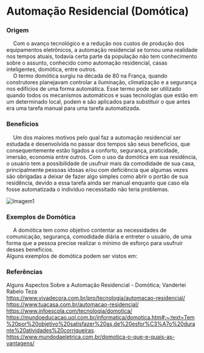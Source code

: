 # Automação Residencial (Domótica)

### **Origem**

&emsp; Com o avanço tecnológico e a redução nos custos de produção dos equipamentos eletrônicos, a automação residencial se tornou uma realidade nos tempos atuais, todavia certa parte da população não tem conhecimento sobre o assunto, conhecido como automação residencial, casas inteligentes, domótica, entre outros.<br />
&emsp; O termo domótica surgiu na década de 80 na França, quando construtores planejavam controlar a iluminação, climatização e a segurança nos edifícios de uma forma automática.
Esse termo pode ser utilizado quando todos os mecanismos automáticos e suas tecnologias que estão em um determinado local, podem e são aplicados para substituir o que antes era uma tarefa manual para uma tarefa automatizada.

### **Benefícios**

&emsp; Um dos maiores motivos pelo qual faz a automação residencial ser estudada e desenvolvida no passar dos tempos são seus benefícios, que consequentemente estão ligados a conforto, segurança, praticidade, imersão, economia entre outros. Com o uso da domótica em sua residência, o usuário tem a possibilidade de usufruir mais da comodidade de sua casa, principalmente pessoas idosas e/ou com deficiência que algumas vezes são obrigadas a deixar de fazer algo simples como abrir o portão de sua residência, devido a essa tarefa ainda ser manual enquanto que caso ela fosse automatizada o indivíduo necessitado não teria problemas.

![Imagem1](https://imagens-revista-pro.vivadecora.com.br/uploads/2018/07/Automa%C3%A7%C3%A3o-residencial-seguran%C3%A7a.jpg)

### **Exemplos de Domótica**

&emsp; A domótica tem como objetivo contentar as necessidades de comunicação, segurança, comodidade diária e entreter o usuário, de uma forma que a pessoa precise realizar o mínimo de esforço para usufruir desses benefícios. <br />
Alguns exemplos de domótica podem ser vistos em:




### Referências

Alguns Aspectos Sobre a Automação Residencial - Domótica; Vanderlei Rabelo Teza <br />
https://www.vivadecora.com.br/pro/tecnologia/automacao-residencial/ <br />
https://www.tuacasa.com.br/automacao-residencial/ <br />
https://www.infoescola.com/tecnologia/domotica/ <br />
https://mundoeducacao.uol.com.br/informatica/domotica.htm#:~:text=Tem%20por%20objetivo%20satisfazer%20as,de%20esfor%C3%A7o%20durante%20atividades%20corriqueiras. <br />
https://www.mundodaeletrica.com.br/domotica-o-que-e-quais-as-vantagens/ <br />



